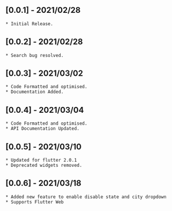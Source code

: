 ## [0.0.1] - 2021/02/28
    * Initial Release.
    
## [0.0.2] - 2021/02/28
    * Search bug resolved.

## [0.0.3] - 2021/03/02
    * Code Formatted and optimised.
    * Documentation Added.

## [0.0.4] - 2021/03/04
    * Code Formatted and optimised.
    * API Documentation Updated.

## [0.0.5] - 2021/03/10
    * Updated for flutter 2.0.1
    * Deprecated widgets removed.

## [0.0.6] - 2021/03/18
    * Added new feature to enable disable state and city dropdown
    * Supports Flutter Web

